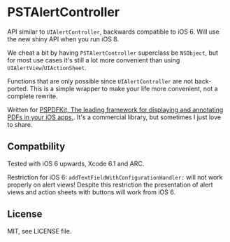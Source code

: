 PSTAlertController
==================

API similar to `UIAlertController`, backwards compatible to iOS 6. Will use the new shiny API when you run iOS 8.

We cheat a bit by having `PSTAlertController` superclass be `NSObject`, but for most use cases it's still a lot more convenient than using `UIAlertView`/`UIActionSheet`.

Functions that are only possible since `UIAlertController` are not back-ported. This is a simple wrapper to make your life more convenient, not a complete rewrite.

Written for [PSPDFKit, The leading framework for displaying and annotating PDFs in your iOS apps.](https://pspdfkit.com/).
It's a commercial library, but sometimes I just love to share.

## Compatbility

Tested with iOS 6 upwards, Xcode 6.1 and ARC.

Restriction for iOS 6: `addTextFieldWithConfigurationHandler:` will not work properly on alert views! 
Despite this restriction the presentation of alert views and action sheets with buttons will work from iOS 6.

## License

MIT, see LICENSE file.
